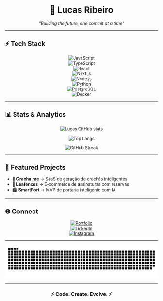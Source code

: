 <h1 align="center">👾 Lucas Ribeiro</h1>

<p align="center">
  <i>"Building the future, one commit at a time"</i>
</p>

---

## ⚡ Tech Stack

<div align="center">

![JavaScript](https://img.shields.io/badge/-JavaScript-0D1117?style=for-the-badge&logo=javascript&logoColor=F7DF1E)  
![TypeScript](https://img.shields.io/badge/-TypeScript-0D1117?style=for-the-badge&logo=typescript&logoColor=3178C6)  
![React](https://img.shields.io/badge/-React-0D1117?style=for-the-badge&logo=react&logoColor=61DAFB)  
![Next.js](https://img.shields.io/badge/-Next.js-0D1117?style=for-the-badge&logo=next.js&logoColor=white)  
![Node.js](https://img.shields.io/badge/-Node.js-0D1117?style=for-the-badge&logo=node.js&logoColor=339933)  
![Python](https://img.shields.io/badge/-Python-0D1117?style=for-the-badge&logo=python&logoColor=3776AB)  
![PostgreSQL](https://img.shields.io/badge/-PostgreSQL-0D1117?style=for-the-badge&logo=postgresql&logoColor=4169E1)  
![Docker](https://img.shields.io/badge/-Docker-0D1117?style=for-the-badge&logo=docker&logoColor=2496ED)

</div>

---

## 📊 Stats & Analytics

<div align="center">

![Lucas GitHub stats](https://github-readme-stats.vercel.app/api?username=dossantoslucasdev&show_icons=true&theme=tokyonight&hide_border=true&bg_color=0D1117)  

![Top Langs](https://github-readme-stats.vercel.app/api/top-langs/?username=dossantoslucasdev&layout=compact&theme=tokyonight&hide_border=true&bg_color=0D1117)  

![GitHub Streak](https://github-readme-streak-stats.herokuapp.com/?user=dossantoslucasdev&theme=tokyonight&hide_border=true&background=0D1117)

</div>

---

## 🚀 Featured Projects

- 🔮 **Cracha.me** → SaaS de geração de crachás inteligentes  
- 🛒 **Leafences** → E-commerce de assinaturas com reservas  
- 🏙 **SmartPort** → MVP de portaria inteligente com IA  

---

## 🌐 Connect

<div align="center">

[![Portfolio](https://img.shields.io/badge/Portfolio-0D1117?style=for-the-badge&logo=vercel&logoColor=white)](#)  
[![LinkedIn](https://img.shields.io/badge/LinkedIn-0D1117?style=for-the-badge&logo=linkedin&logoColor=0A66C2)](https://linkedin.com/in/dossantoslucasr)  
[![Instagram](https://img.shields.io/badge/Instagram-0D1117?style=for-the-badge&logo=instagram&logoColor=E4405F)](https://instagram.com/dossantoslucasdev)  

</div>

---

<p align="center">
  <img src="https://raw.githubusercontent.com/Platane/snk/output/github-contribution-grid-snake.svg" alt="snake animation" />
</p>

---

<h3 align="center">⚡ Code. Create. Evolve. ⚡</h3>
